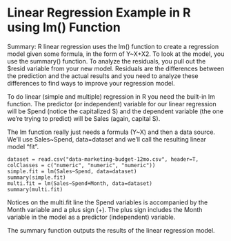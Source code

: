 # Linear Regression Example in R using lm() Function


Summary: R linear regression uses the lm() function to create a regression model given some formula, in the form of Y~X+X2.  To look at the model, you use the summary() function.  To analyze the residuals, you pull out the $resid variable from your new model.  Residuals are the differences between the prediction and the actual results and you need to analyze these differences to find ways to improve your regression model.

To do linear (simple and multiple) regression in R you need the built-in lm function.
The predictor (or independent) variable for our linear regression will be Spend (notice the capitalized S) and the dependent variable (the one we’re trying to predict) will be Sales (again, capital S).

The lm function really just needs a formula (Y~X) and then a data source.  We’ll use Sales~Spend, data=dataset and we’ll call the resulting linear model “fit”.
```
dataset = read.csv("data-marketing-budget-12mo.csv", header=T,
colClasses = c("numeric", "numeric", "numeric"))
simple.fit = lm(Sales~Spend, data=dataset)
summary(simple.fit)
multi.fit = lm(Sales~Spend+Month, data=dataset)
summary(multi.fit)
```
Notices on the multi.fit line the Spend variables is accompanied by the Month variable and a plus sign (+).  The plus sign includes the Month variable in the model as a predictor (independent) variable.

The summary function outputs the results of the linear regression model.
